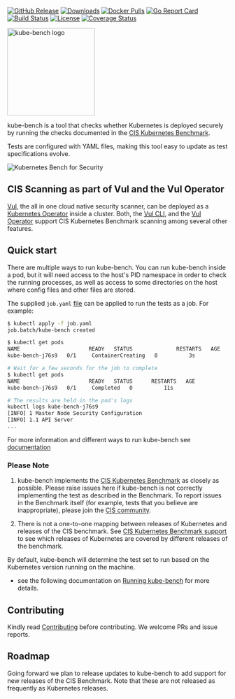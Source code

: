 [![GitHub Release][release-img]][release]
[![Downloads][download]][release]
[![Docker Pulls][docker-pull]][docker]
[![Go Report Card][report-card-img]][report-card]
[![Build Status](https://github.com/khulnasoft-lab/kube-bench/workflows/Build/badge.svg?branch=main)](https://github.com/khulnasoft-lab/kube-bench/actions)
[![License](https://img.shields.io/badge/License-Apache%202.0-blue.svg)](https://github.com/khulnasoft-lab/kube-bench/blob/main/LICENSE)
[![Coverage Status][cov-img]][cov]

[download]: https://img.shields.io/github/downloads/khulnasoft-lab/kube-bench/total?logo=github
[release-img]: https://img.shields.io/github/release/khulnasoft-lab/kube-bench.svg?logo=github
[release]: https://github.com/khulnasoft-lab/kube-bench/releases
[docker-pull]: https://img.shields.io/docker/pulls/khulnasoft/kube-bench?logo=docker&label=docker%20pulls%20%2F%20kube-bench
[docker]: https://hub.docker.com/r/khulnasoft/kube-bench
[cov-img]: https://codecov.io/github/khulnasoft-lab/kube-bench/branch/main/graph/badge.svg
[cov]: https://codecov.io/github/khulnasoft-lab/kube-bench
[report-card-img]: https://goreportcard.com/badge/github.com/khulnasoft-lab/kube-bench
[report-card]: https://goreportcard.com/report/github.com/khulnasoft-lab/kube-bench

<img src="docs/images/kube-bench.png" width="200" alt="kube-bench logo">

kube-bench is a tool that checks whether Kubernetes is deployed securely by running the checks documented in the [CIS Kubernetes Benchmark](https://www.cisecurity.org/benchmark/kubernetes/).

Tests are configured with YAML files, making this tool easy to update as test specifications evolve.

![Kubernetes Bench for Security](/docs/images/output.png "Kubernetes Bench for Security")

## CIS Scanning as part of Vul and the Vul Operator

[Vul](https://github.com/khulnasoft-lab/vul), the all in one cloud native security scanner, can be deployed as a [Kubernetes Operator](https://github.com/khulnasoft-lab/vul-operator) inside a cluster.
Both, the [Vul CLI](https://github.com/khulnasoft-lab/vul), and the [Vul Operator](https://github.com/khulnasoft-lab/vul-operator) support CIS Kubernetes Benchmark scanning among several other features.

## Quick start

There are multiple ways to run kube-bench.
You can run kube-bench inside a pod, but it will need access to the host's PID namespace in order to check the running processes, as well as access to some directories on the host where config files and other files are stored.

The supplied `job.yaml` [file](job.yaml) can be applied to run the tests as a job. For example:

```bash
$ kubectl apply -f job.yaml
job.batch/kube-bench created

$ kubectl get pods
NAME                      READY   STATUS              RESTARTS   AGE
kube-bench-j76s9   0/1     ContainerCreating   0          3s

# Wait for a few seconds for the job to complete
$ kubectl get pods
NAME                      READY   STATUS      RESTARTS   AGE
kube-bench-j76s9   0/1     Completed   0          11s

# The results are held in the pod's logs
kubectl logs kube-bench-j76s9
[INFO] 1 Master Node Security Configuration
[INFO] 1.1 API Server
...
```
For more information and different ways to run kube-bench see [documentation](docs/running.md)
### Please Note

1. kube-bench implements the [CIS Kubernetes Benchmark](https://www.cisecurity.org/benchmark/kubernetes/) as closely as possible. Please raise issues here if kube-bench is not correctly implementing the test as described in the Benchmark. To report issues in the Benchmark itself (for example, tests that you believe are inappropriate), please join the [CIS community](https://cisecurity.org).

1. There is not a one-to-one mapping between releases of Kubernetes and releases of the CIS benchmark. See [CIS Kubernetes Benchmark support](docs/platforms.md#cis-kubernetes-benchmark-support) to see which releases of Kubernetes are covered by different releases of the benchmark.


By default, kube-bench will determine the test set to run based on the Kubernetes version running on the machine.
- see the following documentation on [Running kube-bench](docs/running.md#running-kube-bench) for more details.


## Contributing
Kindly read [Contributing](CONTRIBUTING.md) before contributing. 
We welcome PRs and issue reports.

## Roadmap

Going forward we plan to release updates to kube-bench to add support for new releases of the CIS Benchmark. Note that these are not released as frequently as Kubernetes releases.

